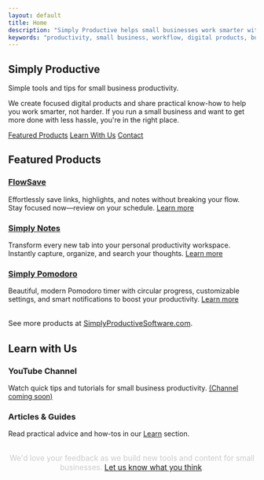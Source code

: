 ```yaml
---
layout: default
title: Home
description: "Simply Productive helps small businesses work smarter with simple digital products, practical learning, and friendly support."
keywords: "productivity, small business, workflow, digital products, business efficiency"
---
```


<!-- Hero Section -->
<section class="hero">
  <h1>Simply Productive</h1>
  <p class="hero-subtitle">Simple tools and tips for small business productivity.</p>
  <p class="hero-description">We create focused digital products and share practical know-how to help you work smarter, not harder. If you run a small business and want to get more done with less hassle, you're in the right place.</p>
  <div class="button-container">
    <a href="#featured-products" class="button-link secondary">Featured Products</a>
    <a href="#learn-with-us" class="button-link secondary">Learn With Us</a>
    <a href="/contact" class="button-link secondary">Contact</a>
  </div>
</section>

<!-- Products Placeholder -->
<section class="products-preview" id="featured-products">
  <h2>Featured Products</h2>
  <div class="products-grid">
    <div class="product-card">
      <h3><a href="https://chromewebstore.google.com/detail/flowsave/kjoapfegbedibdgajoobgipgmcnbblno" target="_blank" rel="noopener">FlowSave</a></h3>
      <p>Effortlessly save links, highlights, and notes without breaking your flow. Stay focused now—review on your schedule. <a href="https://chromewebstore.google.com/detail/flowsave/kjoapfegbedibdgajoobgipgmcnbblno" target="_blank" rel="noopener">Learn more</a></p>
    </div>
    <div class="product-card">
      <h3><a href="https://chromewebstore.google.com/detail/simply-notes/mkhhaekaoneilcbmcfhiagegfadagnkb" target="_blank" rel="noopener">Simply Notes</a></h3>
      <p>Transform every new tab into your personal productivity workspace. Instantly capture, organize, and search your thoughts. <a href="https://chromewebstore.google.com/detail/simply-notes/mkhhaekaoneilcbmcfhiagegfadagnkb" target="_blank" rel="noopener">Learn more</a></p>
    </div>
    <div class="product-card">
      <h3><a href="https://chromewebstore.google.com/detail/simply-pomodoro/ipaondnemkldgemededpanmgcmkelhdj" target="_blank" rel="noopener">Simply Pomodoro</a></h3>
      <p>Beautiful, modern Pomodoro timer with circular progress, customizable settings, and smart notifications to boost your productivity. <a href="https://chromewebstore.google.com/detail/simply-pomodoro/ipaondnemkldgemededpanmgcmkelhdj" target="_blank" rel="noopener">Learn more</a></p>
    </div>
  </div>
  <p style="margin-top:2rem; font-size:1.05em;">See more products at <a href="https://SimplyProductiveSoftware.com" target="_blank" rel="noopener">SimplyProductiveSoftware.com</a>.</p>
</section>

<!-- Learn/Education Placeholder -->
<section class="learn-preview" id="learn-with-us">
  <h2>Learn with Us</h2>
  <div class="learn-grid">
    <div class="learn-card">
      <h3>YouTube Channel</h3>
      <p>Watch quick tips and tutorials for small business productivity. <a href="#">(Channel coming soon)</a></p>
    </div>
    <div class="learn-card">
      <h3>Articles & Guides</h3>
      <p>Read practical advice and how-tos in our <a href="/learn">Learn</a> section.</p>
    </div>
  </div>
</section>

<!-- Call to Action -->
<section class="cta" style="background:none; border:none; margin:2rem 0 0 0; padding:0; text-align:center;">
  <p style="font-size:1.1em; color:#ccc;">We'd love your feedback as we build new tools and content for small businesses. <a href="/contact">Let us know what you think</a>.</p>
</section>
